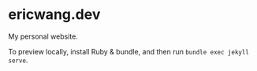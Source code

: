 # ericwang.dev
My personal website.

To preview locally, install Ruby & bundle, and then run `bundle exec jekyll serve`.
